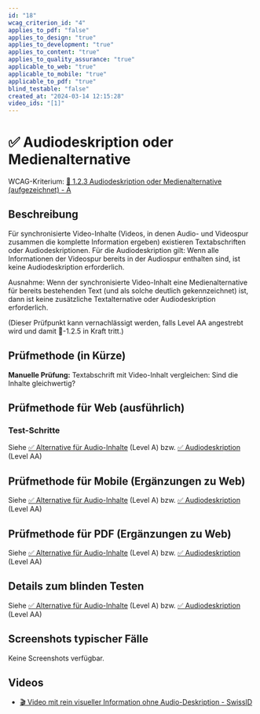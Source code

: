 ```yaml
---
id: "18"
wcag_criterion_id: "4"
applies_to_pdf: "false"
applies_to_design: "true"
applies_to_development: "true"
applies_to_content: "true"
applies_to_quality_assurance: "true"
applicable_to_web: "true"
applicable_to_mobile: "true"
applicable_to_pdf: "true"
blind_testable: "false"
created_at: "2024-03-14 12:15:28"
video_ids: "[1]"
---
```


# ✅ Audiodeskription oder Medienalternative

WCAG-Kriterium: [📜 1.2.3 Audiodeskription oder Medienalternative (aufgezeichnet) - A](..)

## Beschreibung

Für synchronisierte Video-Inhalte (Videos, in denen Audio- und Videospur zusammen die komplette Information ergeben) existieren Textabschriften oder Audiodeskriptionen. Für die Audiodeskription gilt: Wenn alle Informationen der Videospur bereits in der Audiospur enthalten sind, ist keine Audiodeskription erforderlich.

Ausnahme: Wenn der synchronisierte Video-Inhalt eine Medienalternative für bereits bestehenden Text (und als solche deutlich gekennzeichnet) ist, dann ist keine zusätzliche Textalternative oder Audiodeskription erforderlich.

(Dieser Prüfpunkt kann vernachlässigt werden, falls Level AA angestrebt wird und damit 📜-1.2.5 in Kraft tritt.)

## Prüfmethode (in Kürze)

**Manuelle Prüfung:** Textabschrift mit Video-Inhalt vergleichen: Sind die Inhalte gleichwertig?

## Prüfmethode für Web (ausführlich)

### Test-Schritte

Siehe [✅ Alternative für Audio-Inhalte](/de/wcag/1.2.1-reines-audio-und-reines-video-aufgezeichnet/alternative-fuer-audio-inhalte) (Level A) bzw. [✅ Audiodeskription](/de/wcag/1.2.5-audiodeskription-aufgezeichnet/audiodeskription) (Level AA)

## Prüfmethode für Mobile (Ergänzungen zu Web)

Siehe [✅ Alternative für Audio-Inhalte](/de/wcag/1.2.1-reines-audio-und-reines-video-aufgezeichnet/alternative-fuer-audio-inhalte) (Level A) bzw. [✅ Audiodeskription](/de/wcag/1.2.5-audiodeskription-aufgezeichnet/audiodeskription) (Level AA)

## Prüfmethode für PDF (Ergänzungen zu Web)

Siehe [✅ Alternative für Audio-Inhalte](/de/wcag/1.2.1-reines-audio-und-reines-video-aufgezeichnet/alternative-fuer-audio-inhalte) (Level A) bzw. [✅ Audiodeskription](/de/wcag/1.2.5-audiodeskription-aufgezeichnet/audiodeskription) (Level AA)

## Details zum blinden Testen

Siehe [✅ Alternative für Audio-Inhalte](/de/wcag/1.2.1-reines-audio-und-reines-video-aufgezeichnet/alternative-fuer-audio-inhalte) (Level A) bzw. [✅ Audiodeskription](/de/wcag/1.2.5-audiodeskription-aufgezeichnet/audiodeskription) (Level AA)

## Screenshots typischer Fälle

Keine Screenshots verfügbar.

## Videos

- [🎬 Video mit rein visueller Information ohne Audio-Deskription - SwissID](/de/videos/video-mit-rein-visueller-information-ohne-audio-deskription-swissid)
